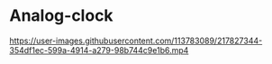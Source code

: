 # Analog-clock


https://user-images.githubusercontent.com/113783089/217827344-354df1ec-599a-4914-a279-98b744c9e1b6.mp4

